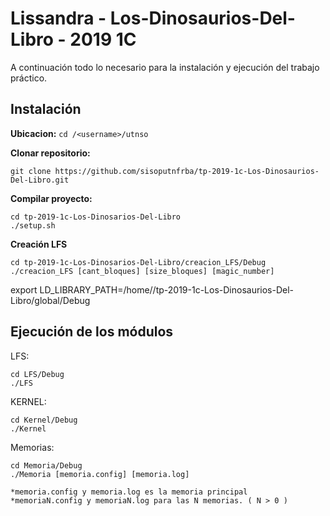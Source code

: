 # Lissandra - Los-Dinosaurios-Del-Libro - 2019 1C

A continuación todo lo necesario para la instalación y ejecución del trabajo práctico.
## Instalación
**Ubicacion:** `cd /<username>/utnso`

**Clonar repositorio:** 

`git clone https://github.com/sisoputnfrba/tp-2019-1c-Los-Dinosaurios-Del-Libro.git`

**Compilar proyecto:** 

    cd tp-2019-1c-Los-Dinosarios-Del-Libro
    ./setup.sh

**Creación LFS** 

    cd tp-2019-1c-Los-Dinosarios-Del-Libro/creacion_LFS/Debug
    ./creacion_LFS [cant_bloques] [size_bloques] [magic_number]   
    
 export LD_LIBRARY_PATH=/home/<username>/tp-2019-1c-Los-Dinosaurios-Del-Libro/global/Debug

## Ejecución de los  módulos
 LFS:

    cd LFS/Debug
    ./LFS

KERNEL:

	cd Kernel/Debug
	./Kernel

Memorias:

	cd Memoria/Debug
	./Memoria [memoria.config] [memoria.log]
	
	*memoria.config y memoria.log es la memoria principal
	*memoriaN.config y memoriaN.log para las N memorias. ( N > 0 )
	
